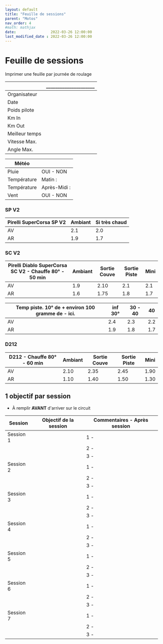 ```yaml
---
layout: default
title: "Feuille de sessions"
parent: "Motos"
nav_order: 4
#math: mathjax
date:                2022-03-26 12:00:00
last_modified_date : 2022-03-26 12:00:00
---
```


# Feuille de sessions

Imprimer une feuille par journée de roulage

|                | _____________________ |
|----------------|-----------------------|
| Organisateur   |                       |
| Date           |                       |
| Poids pilote   |                       |
| Km In          |                       |
| Km Out         |                       |
| Meilleur temps |                       |
| Vitesse Max.   |                       |
| Angle Max.     |                       |


| Météo          |                       |
|----------------|-----------------------|
| Pluie          | OUI - NON             |
| Température    | Matin :               |
| Température    | Après-Midi :          |
| Vent           | OUI - NON             |


### SP V2
| **Pirelli SuperCorsa SP V2**  | Ambiant | Si très chaud |
|-------------------------------|---------|---------------|
| AV                            | 2.1     | 2.0           |
| AR                            | 1.9     | 1.7           |




### SC V2

| **Pirelli Diablo SuperCorsa SC V2** - Chauffe 80° - 50 min | Ambiant | Sortie Couve | Sortie Piste | Mini |
|------------------------------------------------------------|---------|--------------|--------------|------|
| AV                                                         | 1.9     | 2.10         | 2.1          | 2.1  |
| AR                                                         | 1.6     | 1.75         | 1.8          | 1.7  |


| Temp piste. 10° de + environ 100 gramme de - ici. | inf 30° | 30 - 40 | 40   |
|---------------------------------------------------|---------|---------|------|
| AV                                                | 2.4     | 2.3     | 2.2  |
| AR                                                | 1.9     | 1.8     | 1.7  |


### D212
| **D212** - Chauffe 80° - 60 min | Ambiant | Sortie Couve | Sortie Piste | Mini |
|---------------------------------|---------|--------------|--------------|------|
| AV                              | 2.10    | 2.35         | 2.45         | 1.90 |
| AR                              | 1.10    | 1.40         | 1.50         | 1.30 |








## 1 objectif par session 

* À remplir **AVANT** d'arriver sur le circuit


| Session   | Objectif de la session  | Commentaires - Après session |
|-----------|-------------------------|------------------------------|
| Session 1 |                         | 1 -                          |
|           |                         | 2 -                          |
|           |                         | 3 -                          |
| Session 2 |                         | 1 -                          |
|           |                         | 2 -                          |
|           |                         | 3 -                          |
| Session 3 |                         | 1 -                          |
|           |                         | 2 -                          |
|           |                         | 3 -                          |
| Session 4 |                         | 1 -                          |
|           |                         | 2 -                          |
|           |                         | 3 -                          |
| Session 5 |                         | 1 -                          |
|           |                         | 2 -                          |
|           |                         | 3 -                          |
| Session 6 |                         | 1 -                          |
|           |                         | 2 -                          |
|           |                         | 3 -                          |
| Session 7 |                         | 1 -                          |
|           |                         | 2 -                          |
|           |                         | 3 -                          |